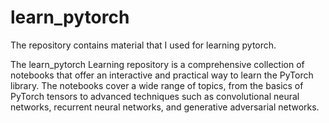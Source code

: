 # learn_pytorch

The repository contains material that I used for learning pytorch. 

The learn_pytorch Learning repository is a comprehensive collection of notebooks that offer an interactive and practical way to learn the PyTorch library. The notebooks cover a wide range of topics, from the basics of PyTorch tensors to advanced techniques such as convolutional neural networks, recurrent neural networks, and generative adversarial networks.
